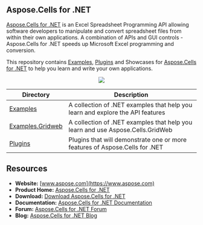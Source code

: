 ## Aspose.Cells for .NET

[Aspose.Cells for .NET](https://products.aspose.com/cells/net) is an Excel Spreadsheet Programming API allowing software developers to manipulate and convert spreadsheet files from within their own applications. A combination of APIs and GUI controls - Aspose.Cells for .NET speeds up Microsoft Excel programming and conversion.

This repository contains [Examples](Examples), [Plugins](Plugins) and Showcases for [Aspose.Cells for .NET](https://products.aspose.com/cells/net) to help you learn and write your own applications.

<p align="center">
  <a title="Download ZIP" href="https://github.com/aspose-cells/Aspose.Cells-for-.NET/archive/master.zip">
    <img src="http://i.imgur.com/hwNhrGZ.png" />
  </a>
</p>


Directory | Description
--------- | -----------
[Examples](Examples)  | A collection of .NET examples that help you learn and explore the API features
[Examples.Gridweb](Examples.GridWeb)  | A collection of .NET examples that help you learn and use Aspose.Cells.GridWeb
[Plugins](Plugins)  | Plugins that will demonstrate one or more features of Aspose.Cells for .NET


## Resources

* **Website:** [www.aspose.com](https://www.aspose.com)
* **Product Home:** [Aspose.Cells for .NET](https://products.aspose.com/cells/net)
* **Download:** [Download Aspose.Cells for .NET](https://www.nuget.org/packages/Aspose.Cells)
* **Documentation:** [Aspose.Cells for .NET Documentation](https://docs.aspose.com//display/cellsnet/Home)
* **Forum:** [Aspose.Cells for .NET Forum](https://forum.aspose.com/c/cells)
* **Blog:** [Aspose.Cells for .NET Blog](https://blog.aspose.com/category/aspose-products/aspose-cells-product-family/)

